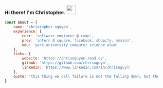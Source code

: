 ### Hi there! I'm Christopher. <img src="https://github.com/chrisngyn/chrisngyn/blob/master/Hi.gif" width="30px">

```javascript
const about = {
    name: 'christopher nguyen',
    experience: {
        curr: 'software engineer @ ramp',
        prev: 'intern @ square, facebook, shopify, amazon',
        edu: 'york university computer science alum'
    },
    links: {
        website: 'https://chrisnguyen.read.cv',
        github: 'https://github.com/chrisnguyn',
        linkedin: 'https://www.linkedin.com/in/chrisnguyn'
    },
    quote: 'this thing we call failure is not the falling down, but the staying down. - leslie knope'
}
```
